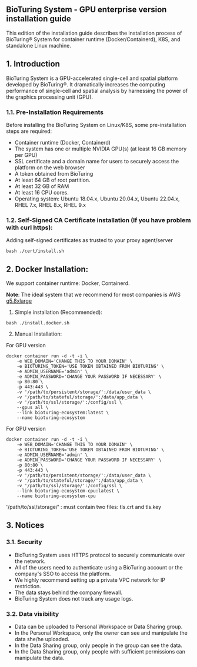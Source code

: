 ## BioTuring System - GPU enterprise version installation guide
This edition of the installation guide describes the installation process of BioTuring&reg; System for container runtime (Docker/Containerd), K8S, and standalone Linux machine.

## 1. Introduction
BioTuring System is a GPU-accelerated single-cell and spatial platform developed by BioTuring&reg;. It dramatically increases the computing performance of single-cell and spatial analysis by harnessing the power of the graphics processing unit (GPU).
<br/>

### 1.1. Pre-Installation Requirements

Before installing the BioTuring System on Linux/K8S, some pre-installation steps are required:
- Container runtime (Docker, Containerd)
- The system has one or multiple NVIDIA GPU(s) (at least 16 GB memory per GPU)
- SSL certificate and a domain name for users to securely access the platform on the web browser
- A token obtained from BioTuring
- At least 64 GB of root partition.
- At least 32 GB of RAM
- At least 16 CPU cores. 
- Operating system:  Ubuntu 18.04.x, Ubuntu 20.04.x, Ubuntu 22.04.x, RHEL 7.x, RHEL 8.x, RHEL 9.x

### 1.2. Self-Signed CA Certificate installation (If you have problem with curl https):

Adding self-signed certificates as trusted to your proxy agent/server

```
bash ./cert/install.sh
```

## 2. Docker Installation:

We support container runtime: Docker, Containerd.

**Note**: The ideal system that we recommend for most companies is AWS [g5.8xlarge](https://aws.amazon.com/ec2/instance-types/g5/)

1. Simple installation (Recommended):
```
bash ./install.docker.sh
```

2. Manual Installation:

For GPU version

```
docker container run -d -t -i \
    -e WEB_DOMAIN='CHANGE THIS TO YOUR DOMAIN' \
    -e BIOTURING_TOKEN='USE TOKEN OBTAINED FROM BIOTURING' \
    -e ADMIN_USERNAME='admin' \
    -e ADMIN_PASSWORD='CHANGE YOUR PASSWORD IF NECESSARY' \
    -p 80:80 \
    -p 443:443 \
    -v '/path/to/persistent/storage/':/data/user_data \
    -v '/path/to/stateful/storage/':/data/app_data \
    -v '/path/to/ssl/storage/':/config/ssl \
    --gpus all \
    --link bioturing-ecosystem:latest \
    --name bioturing-ecosystem
```

For GPU version

```
docker container run -d -t -i \
    -e WEB_DOMAIN='CHANGE THIS TO YOUR DOMAIN' \
    -e BIOTURING_TOKEN='USE TOKEN OBTAINED FROM BIOTURING' \
    -e ADMIN_USERNAME='admin' \
    -e ADMIN_PASSWORD='CHANGE YOUR PASSWORD IF NECESSARY' \
    -p 80:80 \
    -p 443:443 \
    -v '/path/to/persistent/storage/':/data/user_data \
    -v '/path/to/stateful/storage/':/data/app_data \
    -v '/path/to/ssl/storage/':/config/ssl \
    --link bioturing-ecosystem-cpu:latest \
    --name bioturing-ecosystem-cpu
```

'/path/to/ssl/storage/' : must contain two files: tls.crt and tls.key

## 3. Notices

### 3.1. Security
- BioTuring System  uses HTTPS protocol to securely communicate over the network.
- All of the users need to authenticate using a BioTuring account or the company's SSO to access the platform.
- We highly recommend setting up a private VPC network for IP restriction.
- The data stays behind the company firewall.
- BioTuring System does not track any usage logs.

### 3.2. Data visibility
- Data can be uploaded to Personal Workspace or Data Sharing group.
- In the Personal Workspace, only the owner can see and manipulate the data she/he uploaded.
- In the Data Sharing group, only people in the group can see the data.
- In the Data Sharing group, only people with sufficient permissions can manipulate the data.
